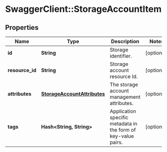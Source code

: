 # SwaggerClient::StorageAccountItem

## Properties
Name | Type | Description | Notes
------------ | ------------- | ------------- | -------------
**id** | **String** | Storage identifier. | [optional] 
**resource_id** | **String** | Storage account resource Id. | [optional] 
**attributes** | [**StorageAccountAttributes**](StorageAccountAttributes.md) | The storage account management attributes. | [optional] 
**tags** | **Hash&lt;String, String&gt;** | Application specific metadata in the form of key-value pairs. | [optional] 


